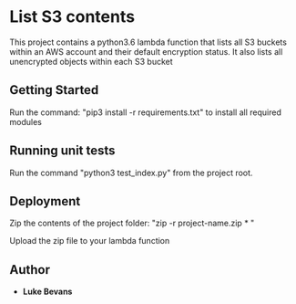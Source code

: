 # List S3 contents

This project contains a python3.6 lambda function that lists all S3 buckets within an AWS account and their default encryption status.
It also lists all unencrypted objects within each S3 bucket

## Getting Started

Run the command: "pip3 install -r requirements.txt" to install all required modules

## Running unit tests

Run the command "python3 test_index.py" from the project root.

## Deployment

Zip the contents of the project folder: "zip -r project-name.zip * "

Upload the zip file to your lambda function

## Author

* **Luke Bevans**
